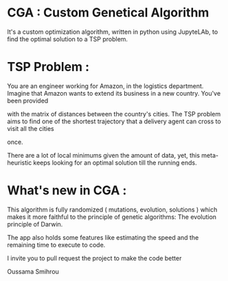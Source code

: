 # CGA : Custom Genetical Algorithm

It's a custom optimization algorithm, written in python using JupyteLAb, to find the optimal solution to a TSP problem.



# TSP Problem :

You are an engineer working for Amazon, in the logistics department. Imagine that Amazon wants to extend its business in a new country. You've been provided

with the matrix of distances between the country's cities. The TSP problem aims to find one of the shortest trajectory that a delivery agent can cross to visit all the cities

once.

There are a lot of local minimums given the amount of data, yet, this meta-heuristic keeps looking for an optimal solution till the running ends.



# What's new in CGA :



This algorithm is fully randomized ( mutations, evolution, solutions ) which makes it more faithful to the principle of genetic algorithms: The evolution principle of Darwin.



The app also holds some features like estimating the speed and the remaining time to execute to code.



I invite you to pull request the project to make the code better


Oussama Smihrou 

